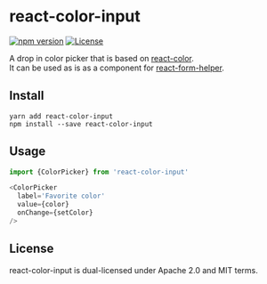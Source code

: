 # react-color-input
[![npm version](https://badge.fury.io/js/react-color-input.svg)](https://badge.fury.io/js/react-color-input)
[![License](http://img.shields.io/:license-mit-blue.svg)](http://doge.mit-license.org)

A drop in color picker that is based on [react-color](https://casesandberg.github.io/react-color/).  
It can be used as is as a component for [react-form-helper](https://github.com/beanloop/react-form-helper).

## Install
```
yarn add react-color-input
npm install --save react-color-input
```

## Usage
```typescript
import {ColorPicker} from 'react-color-input'

<ColorPicker
  label='Favorite color'
  value={color}
  onChange={setColor}
/>
```

## License
react-color-input is dual-licensed under Apache 2.0 and MIT terms.

